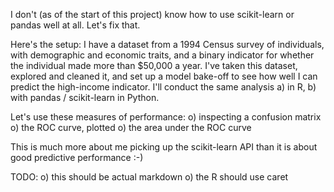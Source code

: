 I don't (as of the start of this project) know how to use scikit-learn or pandas
well at all. Let's fix that.

Here's the setup: I have a dataset from a 1994 Census survey of individuals, with
demographic and economic traits, and a binary indicator for whether the individual made
more than $50,000 a year. I've taken this dataset, explored and cleaned it, and
set up a model bake-off to see how well I can predict the high-income indicator.
I'll conduct the same analysis a) in R, b) with pandas / scikit-learn in Python.

Let's use these measures of performance:
  o) inspecting a confusion matrix
  o) the ROC curve, plotted
  o) the area under the ROC curve

This is much more about me picking up the scikit-learn API than it is about good
predictive performance :-)

TODO:
  o) this should be actual markdown
  o) the R should use caret
